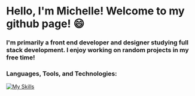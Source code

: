 # Hello, I'm Michelle! Welcome to my github page! 😄

### I'm primarily a front end developer and designer studying full stack development. I enjoy working on random projects in my free time!

### Languages, Tools, and Technologies:
[![My Skills](https://skillicons.dev/icons?i=java,c,py,sqlite,figma,canva,angular,html,css,ts)](https://skillicons.dev)
<!--


https://github.com/tandpfun/skill-icons#readme

**mhn098/mhn098** is a ✨ _special_ ✨ repository because its `README.md` (this file) appears on your GitHub profile.

Here are some ideas to get you started:

- 🔭 I’m currently working on ...
- 🌱 I’m currently learning ...
- 👯 I’m looking to collaborate on ...
- 🤔 I’m looking for help with ...
- 💬 Ask me about ...
- 📫 How to reach me: ...
- 😄 Pronouns: ...
- ⚡ Fun fact: ...
-->
